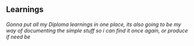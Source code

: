 ## Learnings


###### Gonna put all my Diploma learnings in one place, its also going to be my way of documenting the simple stuff so i can find it once again, or produce if need be
